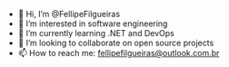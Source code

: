 - 👋 Hi, I’m @FellipeFilgueiras
- 👀 I’m interested in software engineering
- 🌱 I’m currently learning .NET and DevOps
- 💞️ I’m looking to collaborate on open source projects
- 📫 How to reach me: fellipefilgueiras@outlook.com.br

<!---
FellipeFilgueiras/FellipeFilgueiras is a ✨ special ✨ repository because its `README.md` (this file) appears on your GitHub profile.
You can click the Preview link to take a look at your changes.
--->
